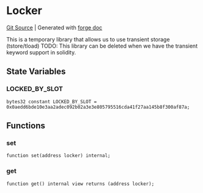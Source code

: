 # Locker
[Git Source](https://github.com/Uniswap/docs/blob/47e3c30ae8a0d7c086bf3e41bd0e7e3a854e280b/src/libraries/Locker.sol)
| Generated with [forge doc](https://book.getfoundry.sh/reference/forge/forge-doc)

This is a temporary library that allows us to use transient storage (tstore/tload)
TODO: This library can be deleted when we have the transient keyword support in solidity.


## State Variables
### LOCKED_BY_SLOT

```solidity
bytes32 constant LOCKED_BY_SLOT = 0x0aedd6bde10e3aa2adec092b02a3e3e805795516cda41f27aa145b8f300af87a;
```


## Functions
### set


```solidity
function set(address locker) internal;
```

### get


```solidity
function get() internal view returns (address locker);
```

